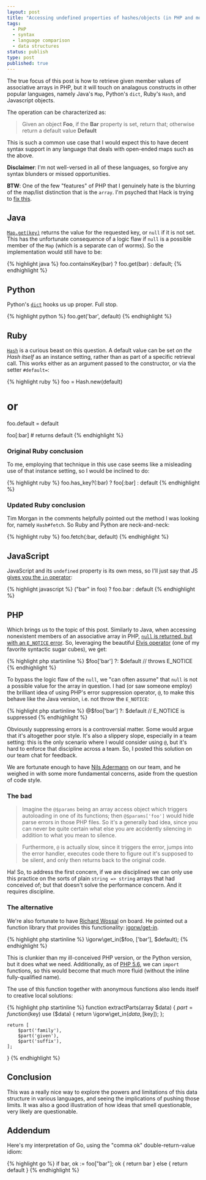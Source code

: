 ```yaml
---
layout: post
title: "Accessing undefined properties of hashes/objects (in PHP and more)"
tags:
  - PHP
  - syntax
  - language comparison
  - data structures
status: publish
type: post
published: true
---
```

The true focus of this post is how to retrieve given member values of associative arrays in PHP, but it will touch on analagous constructs in other popular languages, namely Java's `Map`, Python's `dict`, Ruby's `Hash`, and Javascript objects.

<!-- more -->

The operation can be characterized as:

> Given an object **Foo**, if the **Bar** property is set, return that; otherwise return a default value **Default**

This is such a common use case that I would expect this to have decent syntax support in any language that deals with open-ended maps such as the above.

**Disclaimer**: I'm not well-versed in all of these languages, so forgive any syntax blunders or missed opportunities.

**BTW**: One of the few "features" of PHP that I genuinely hate is the blurring of the map/list distinction that is the `array`. I'm psyched that Hack is trying to [fix this](http://docs.hhvm.com/manual/en/hack.collections.php).

## Java

[`Map.get(key)`](http://docs.oracle.com/javase/7/docs/api/java/util/Map.html#get(java.lang.Object)) returns the value for the requested key, or `null` if it is not set. This has the unfortunate consequence of a logic flaw if `null` is a possible member of the `Map` (which is a separate can of worms). So the implementation would still have to be:

{% highlight java %}
foo.containsKey(bar) ? foo.get(bar) : default;
{% endhighlight %}


## Python

Python's [`dict`](https://wiki.python.org/moin/KeyError) hooks us up proper. Full stop.

{% highlight python %}
foo.get('bar', default)
{% endhighlight %}

## Ruby

[`Hash`](http://www.ruby-doc.org/core-2.1.2/Hash.html#method-i-default) is a curious beast on this question. A default value can be set *on the Hash itself* as an instance setting, rather than as part of a specific retrieval call. This works either as an argument passed to the constructor, or via the setter `#default=`:

{% highlight ruby %}
foo = Hash.new(default)
# or
foo.default = default

foo[:bar]  # returns default
{% endhighlight %}

### Original Ruby conclusion

To me, employing that technique in this use case seems like a misleading use of that instance setting, so I would be inclined to do:

{% highlight ruby %}
foo.has_key?(:bar) ? foo[:bar] : default
{% endhighlight %}

### Updated Ruby conclusion

Tim Morgan in the comments helpfully pointed out the method I was looking for, namely `Hash#fetch`. So Ruby and Python are neck-and-neck:

{% highlight ruby %}
foo.fetch(:bar, default)
{% endhighlight %}

## JavaScript

JavaScript and its `undefined` property is its own mess, so I'll just say that JS [gives you the `in` operator](http://stackoverflow.com/a/1098955/614709):

{% highlight javascript %}
("bar" in foo) ? foo.bar : default
{% endhighlight %}

## PHP

Which brings us to the topic of this post. Similarly to Java, when accessing nonexistent members of an associative array in PHP, [`null` is returned, but with an `E_NOTICE` error](http://us1.php.net/manual/en/language.types.array.php#language.types.array.syntax.accessing). So, leveraging the beautiful [Elvis operator](http://en.wikipedia.org/wiki/Elvis_operator) (one of my favorite syntactic sugar cubes), we get:

{% highlight php startinline %}
$foo['bar'] ?: $default  // throws E_NOTICE
{% endhighlight %}

To bypass the logic flaw of the `null`, we "can often assume" that `null` is not a possible value for the array in question. I had (or saw someone employ) the brilliant idea of using PHP's error suppression operator, `@`, to make this behave like the Java version, i.e. not throw the `E_NOTICE`:

{% highlight php startinline %}
@$foo['bar'] ?: $default  // E_NOTICE is suppressed
{% endhighlight %}

Obviously suppressing errors is a controversial matter. Some would argue that it's altogether poor style. It's also a slippery slope, especially in a team setting: this is the only scenario where I would consider using `@`, but it's hard to enforce that discipline across a team. So, I posted this solution on our team chat for feedback.

We are fortunate enough to have [Nils Adermann](https://twitter.com/naderman) on our team, and he weighed in with some more fundamental concerns, aside from the question of code style.

### The bad

> Imagine the `@$params` being an array access object which triggers autoloading in one of its functions; then `@$params['foo']` would hide parse errors in those PHP files. So it's a generally bad idea, since you can never be quite certain what else you are accidently silencing in addition to what you mean to silence.

> Furthermore, `@` is actually slow, since it triggers the error, jumps into the error handler, executes code there to figure out it's supposed to be silent, and only then returns back to the original code.

Ha! So, to address the first concern, if we are disciplined we can only use this practice on the sorts of plain `string => string` arrays that had conceived of; but that doesn't solve the performance concern. And it requires discipline.

### The alternative

We're also fortunate to have [Richard Wossal](https://twitter.com/r_wos) on board. He pointed out a function library that provides this functionality: [igorw/get-in](https://github.com/igorw/get-in).

{% highlight php startinline %}
\igorw\get_in($foo, ['bar'], $default);
{% endhighlight %}

This is clunkier than my ill-conceived PHP version, or the Python version, but it does what we need. Additionally, as of [PHP 5.6](http://www.php.net//manual/en/migration56.new-features.php#migration56.new-features.use), we can `import` functions, so this would become that much more fluid (without the inline fully-qualified name).

The use of this function together with anonymous functions also lends itself to creative local solutions:

{% highlight php startinline %}
function extractParts(array $data)
{
    $part = function ($key) use ($data) {
        return \igorw\get_in($data, [$key]);
    };

    return [
        $part('family'),
        $part('given'),
        $part('suffix'),
    ];
}
{% endhighlight %}

## Conclusion

This was a really nice way to explore the powers and limitations of this data structure in various languages, and seeing the implications of pushing those limits. It was also a good illustration of how ideas that smell questionable, very likely are questionable.

## Addendum

Here's my interpretation of Go, using the "comma ok" double-return-value idiom:

{% highlight go %}
if bar, ok := foo["bar"]; ok {
    return bar
} else {
    return default
}
{% endhighlight %}
